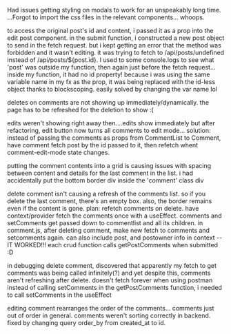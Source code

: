 Had issues getting styling on modals to work for an unspeakably long time. ...Forgot to import the css files in the relevant components... whoops.

to access the original post's id and content, i passed it as a prop into the edit post component. in the submit function, i constructed a new post object to send in the fetch request. but i kept getting an error that the method was forbidden and it wasn't editing. it was trying to fetch to /api/posts/undefined instead of /api/posts/${post.id}. I used to some console.logs to see what 'post' was outside my function, then again just before the fetch request... inside my function, it had no id property! because i was using the same variable name in my fx as the prop, it was being replaced with the id-less object thanks to blockscoping. easily solved by changing the var name lol

deletes on comments are not showing up immediately/dynamically. the page has to be refreshed for the deletion to show :(

edits weren't showing right away then....edits show immediately but after refactoring, edit button now turns all comments to edit mode...
solution: instead of passing the comments as props from CommentList to Comment, have comment fetch post by the id passed to it, then refetch whent comment-edit-mode state changes.

putting the comment contents into a grid is causing issues with spacing between content and details for the last comment in the list.
    i had accidentally put the bottom border div inside the 'comment' class div

delete comment isn't causing a refresh of the comments list. so if you delete the last comment, there's an empty box. also, the border remains even if the content is gone.
    plan: refetch comments on delete. have context/provider fetch the comments once with a useEffect. comments and setComments get passed down to commentlist and all its children. in comment.js, after deleting comment, make new fetch to comments and setcomments again. can also include post, and postowner info in context
    --  IT WORKED!!! each crud function calls getPostComments when submitted :D

in debugging delete comment, discovered that apparently my fetch to get comments was being called infinitely(?) and yet despite this, comments aren't refreshing after delete. doesn't fetch forever when using postman
    instead of calling setComments in the getPostComments function, i needed to call setComments in the useEffect

editing comment rearranges the order of the comments... comments just out of order in general.
    comments weren't sorting correctly in backend. fixed by changing query order_by from created_at to id.
